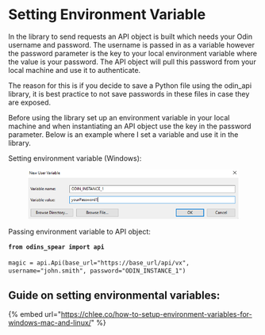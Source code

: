 # Setting Environment Variable

In the library to send requests an API object is built which needs your Odin username and password. The username is passed in as a variable however the password parameter is the key to your local environment variable where the value is your password. The API object will pull this password from your local machine and use it to authenticate.&#x20;

The reason for this is if you decide to save a Python file using the odin\_api library, it is best practice to not save passwords in these files in case they are exposed.

Before using the library set up an environment variable in your local machine and when instantiating an API object use the key in the password parameter. Below is an example where I set a variable and use it in the library.

Setting environment variable (Windows):

<figure><img src="../../.gitbook/assets/image (6).png" alt=""><figcaption></figcaption></figure>

Passing environment variable to API object:

<pre class="language-python" data-overflow="wrap"><code class="lang-python"><strong>from odins_spear import api
</strong>
magic = api.Api(base_url="https://base_url/api/vx", username="john.smith", password="ODIN_INSTANCE_1")
</code></pre>

## Guide on setting environmental variables:&#x20;

{% embed url="https://chlee.co/how-to-setup-environment-variables-for-windows-mac-and-linux/" %}
